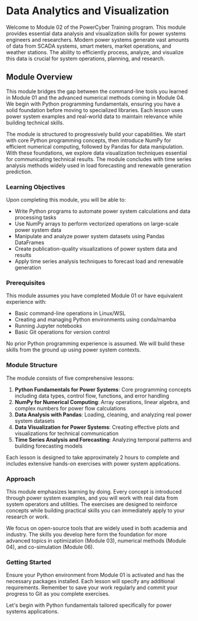 # Data Analytics and Visualization

Welcome to Module 02 of the PowerCyber Training program. This module provides essential data analysis and visualization skills for power systems engineers and researchers. Modern power systems generate vast amounts of data from SCADA systems, smart meters, market operations, and weather stations. The ability to efficiently process, analyze, and visualize this data is crucial for system operations, planning, and research.

## Module Overview

This module bridges the gap between the command-line tools you learned in Module 01 and the advanced numerical methods coming in Module 04. We begin with Python programming fundamentals, ensuring you have a solid foundation before moving to specialized libraries. Each lesson uses power system examples and real-world data to maintain relevance while building technical skills.

The module is structured to progressively build your capabilities. We start with core Python programming concepts, then introduce NumPy for efficient numerical computing, followed by Pandas for data manipulation. With these foundations, we explore data visualization techniques essential for communicating technical results. The module concludes with time series analysis methods widely used in load forecasting and renewable generation prediction.

### Learning Objectives

Upon completing this module, you will be able to:

- Write Python programs to automate power system calculations and data processing tasks
- Use NumPy arrays to perform vectorized operations on large-scale power system data
- Manipulate and analyze power system datasets using Pandas DataFrames
- Create publication-quality visualizations of power system data and results
- Apply time series analysis techniques to forecast load and renewable generation

### Prerequisites

This module assumes you have completed Module 01 or have equivalent experience with:
- Basic command-line operations in Linux/WSL
- Creating and managing Python environments using conda/mamba
- Running Jupyter notebooks
- Basic Git operations for version control

No prior Python programming experience is assumed. We will build these skills from the ground up using power system contexts.

### Module Structure

The module consists of five comprehensive lessons:

1. **Python Fundamentals for Power Systems**: Core programming concepts including data types, control flow, functions, and error handling
2. **NumPy for Numerical Computing**: Array operations, linear algebra, and complex numbers for power flow calculations
3. **Data Analysis with Pandas**: Loading, cleaning, and analyzing real power system datasets
4. **Data Visualization for Power Systems**: Creating effective plots and visualizations for technical communication
5. **Time Series Analysis and Forecasting**: Analyzing temporal patterns and building forecasting models

Each lesson is designed to take approximately 2 hours to complete and includes extensive hands-on exercises with power system applications.

### Approach

This module emphasizes learning by doing. Every concept is introduced through power system examples, and you will work with real data from system operators and utilities. The exercises are designed to reinforce concepts while building practical skills you can immediately apply to your research or work.

We focus on open-source tools that are widely used in both academia and industry. The skills you develop here form the foundation for more advanced topics in optimization (Module 03), numerical methods (Module 04), and co-simulation (Module 06).

### Getting Started

Ensure your Python environment from Module 01 is activated and has the necessary packages installed. Each lesson will specify any additional requirements. Remember to save your work regularly and commit your progress to Git as you complete exercises.

Let's begin with Python fundamentals tailored specifically for power systems applications.